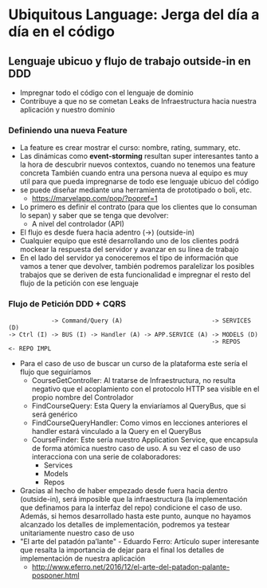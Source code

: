 # Ubiquitous Language: Jerga del día a día en el código

## Lenguaje ubicuo y flujo de trabajo outside-in en DDD

* Impregnar todo el código con el lenguaje de dominio
* Contribuye a que no se cometan Leaks de Infraestructura hacia nuestra aplicación y nuestro dominio

### Definiendo una nueva Feature

* La feature es crear mostrar el curso: nombre, rating, summary, etc.
* Las dinámicas como **event-storming** resultan super interesantes tanto a la hora de descubrir nuevos contextos, cuando no tenemos una feature concreta También cuando entra una persona nueva al equipo es muy util para que pueda impregnarse de todo ese lenguaje ubicuo del código
* se puede diseñar mediante una herramienta de prototipado o boli, etc.
  * https://marvelapp.com/pop/?popref=1
* Lo primero es definir el contrato (para que los clientes que lo consuman lo sepan) y saber que se tenga que devolver:
  * A nivel del controlador (API)  
* El flujo es desde fuera hacia adentro (->) (outside-in)
* Cualquier equipo que esté desarrollando uno de los clientes podrá mockear la respuesta del servidor y avanzar en su línea de trabajo
* En el lado del servidor ya conoceremos el tipo de información que vamos a tener que devolver, también podremos paralelizar los posibles trabajos que se deriven de esta funcionalidad e impregnar el resto del flujo de la petición con ese lenguaje
  
### Flujo de Petición DDD + CQRS

```
            -> Command/Query (A)                         -> SERVICES (D)
-> Ctrl (I) -> BUS (I) -> Handler (A) -> APP.SERVICE (A) -> MODELS (D)
                                                         -> REPOS        <- REPO IMPL
```

* Para el caso de uso de buscar un curso de la plataforma este sería el flujo que seguiríamos
  * CourseGetController: Al tratarse de Infraestructura, no resulta negativo que el acoplamiento con el protocolo HTTP sea visible en el propio nombre del Controlador
  * FindCourseQuery: Esta Query la enviaríamos al QueryBus, que si será genérico
  * FindCourseQueryHandler: Como vimos en lecciones anteriores el handler estará vinculado a la Query en el QueryBus
  * CourseFinder: Este sería nuestro Application Service, que encapsula de forma atómica nuestro caso de uso. A su vez el caso de uso interacciona con una serie de colaboradores:
    * Services
    * Models
    * Repos
* Gracias al hecho de haber empezado desde fuera hacia dentro (outside-in), será imposible que la infraestructura (la implementación que definamos para la interfaz del repo) condicione el caso de uso. Además, si hemos desarrollado hasta este punto, aunque no hayamos alcanzado los detalles de implementación, podremos ya testear unitariamente nuestro caso de uso
* "El arte del patadón pa’lante" - Eduardo Ferro: Artículo super interesante que resalta la importancia de dejar para el final los detalles de implementación de nuestra aplicación
  * http://www.eferro.net/2016/12/el-arte-del-patadon-palante-posponer.html
